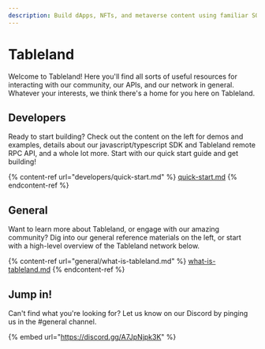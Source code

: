```yaml
---
description: Build dApps, NFTs, and metaverse content using familiar SQL
---
```


# Tableland

Welcome to Tableland! Here you'll find all sorts of useful resources for interacting with our community, our APIs, and our network in general. Whatever your interests, we think there's a home for you here on Tableland.

## Developers

Ready to start building? Check out the content on the left for demos and examples, details about our javascript/typescript SDK and Tableland remote RPC API, and a whole lot more. Start with our quick start guide and get building!

{% content-ref url="developers/quick-start.md" %}
[quick-start.md](developers/quick-start.md)
{% endcontent-ref %}

## General

Want to learn more about Tableland, or engage with our amazing community? Dig into our general reference materials on the left, or start with a high-level overview of the Tableland network below.

{% content-ref url="general/what-is-tableland.md" %}
[what-is-tableland.md](general/what-is-tableland.md)
{% endcontent-ref %}

## Jump in!

Can't find what you're looking for? Let us know on our Discord by pinging us in the #general channel.

{% embed url="https://discord.gg/A7JpNjpk3K" %}
